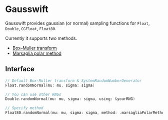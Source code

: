 # Gausswift

Gausswift provides gaussian (or normal) sampling functions for `Float`, `Double`, `CGFloat`, `Float80`.

Currently it supports two methods.
- [Box–Muller transform](https://en.wikipedia.org/wiki/Box%E2%80%93Muller_transform)
- [Marsaglia polar method](https://en.wikipedia.org/wiki/Marsaglia_polar_method)

## Interface 

```swift
// Default Box-Muller transform & SystemRandomNumberGenerator
Float.randomNormal(mu: mu, sigma: sigma)

// You can use other RNGs
Double.randomNormal(mu: mu, sigma: sigma, using: &yourRNG)

// Specify method
Float80.randomNormal(mu: mu, sigma: sigma, method: .marsagliaPolarMethod)
```
